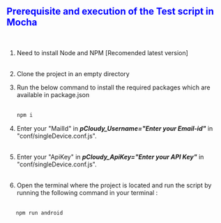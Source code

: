 **<font color ="Blue"><h2>Prerequisite and execution of the Test script in Mocha</h2>**</font><br>

1. Need to install Node and NPM [Recomended latest version]<br><br>

2. Clone the project in an empty directory  

2. Run the below command to install the required packages which are available in package.json  <br><br>

    ```bash 
    npm i 
    ```
5. Enter your "MailId" in ***pCloudy_Username="Enter your Email-id"*** in "conf/singleDevice.conf.js".<br><br>
6. Enter your "ApiKey" in ***pCloudy_ApiKey="Enter your API Key"*** in "conf/singleDevice.conf.js". <br><br>
6. Open the terminal where the project is located and run the script by running the following command in your terminal :<br><br>
 ```bash 
    npm run android
